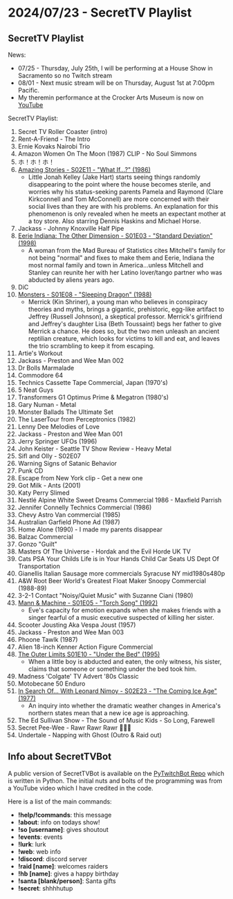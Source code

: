 # 2024/07/23 - SecretTV Playlist

## SecretTV Playlist

News: 
- 07/25 - Thursday, July 25th, I will be performing at a House Show in Sacramento so no Twitch stream
- 08/01 - Next music stream will be on Thursday, August 1st at 7:00pm Pacific.  
- My theremin performance at the Crocker Arts Museum is now on [YouTube](https://youtu.be/ptiVbGhveMU?si=gCHdL-9A_WpCVhUW)

SecretTV Playlist:
1. Secret TV Roller Coaster (intro)
2. Rent-A-Friend - The Intro
3. Ernie Kovaks Nairobi Trio
4. Amazon Women On The Moon (1987) CLIP - No Soul Simmons
5. ホ！ホ！ホ！
6. [Amazing Stories - S02E11 - "What If...?" (1986)](https://en.wikipedia.org/wiki/Amazing_Stories_(1985_TV_series)#Season_2_(1986%E2%80%9387))
   - Little Jonah Kelley (Jake Hart) starts seeing things randomly disappearing to the point where the house becomes sterile, and worries why his status-seeking parents Pamela and Raymond (Clare Kirkconnell and Tom McConnell) are more concerned with their social lives than they are with his problems. An explanation for this phenomenon is only revealed when he meets an expectant mother at a toy store.  Also starring Dennis Haskins and Michael Horse.
7. Jackass - Johnny Knoxville Half Pipe
8. [Eerie Indiana: The Other Dimension - S01E03 - "Standard Deviation" (1998)](https://en.wikipedia.org/wiki/Eerie,_Indiana:_The_Other_Dimension#Episodes)
   - A woman from the Mad Bureau of Statistics cites Mitchell's family for not being "normal" and fixes to make them and Eerie, Indiana the most normal family and town in America...unless Mitchell and Stanley can reunite her with her Latino lover/tango partner who was abducted by aliens years ago.
9. DiC
10. [Monsters - S01E08 - "Sleeping Dragon" (1988)](https://en.wikipedia.org/wiki/List_of_Monsters_episodes)
    - Merrick (Kin Shriner), a young man who believes in conspiracy theories and myths, brings a gigantic, prehistoric, egg-like artifact to Jeffrey (Russell Johnson), a skeptical professor. Merrick's girlfriend and Jeffrey's daughter Lisa (Beth Toussaint) begs her father to give Merrick a chance. He does so, but the two men unleash an ancient reptilian creature, which looks for victims to kill and eat, and leaves the trio scrambling to keep it from escaping.
11. Artie's Workout
12. Jackass - Preston and Wee Man 002
13. Dr Bolls Marmalade
14. Commodore 64
15. Technics Cassette Tape Commercial, Japan (1970's)
16. 5 Neat Guys
17. Transformers G1 Optimus Prime & Megatron (1980's)
18. Gary Numan - Metal
19. Monster Ballads The Ultimate Set
20. The LaserTour from Perceptronics (1982)
21. Lenny Dee Melodies of Love
22. Jackass - Preston and Wee Man 001
23. Jerry Springer UFOs (1996)
24. John Keister - Seattle TV Show Review - Heavy Metal
25. Sifl and Olly - S02E07
26. Warning Signs of Satanic Behavior
27. Punk CD
28. Escape from New York clip - Get a new one
29. Got Milk - Ants (2001)
30. Katy Perry Slimed
31. Nestlé Alpine White Sweet Dreams Commercial 1986 - Maxfield Parrish
32. Jennifer Connelly Technics Commercial (1986)
33. Chevy Astro Van commercial (1985)
34. Australian Garfield Phone Ad (1987)
35. Home Alone (1990) - I made my parents disappear
36. Balzac Commercial
37. Gonzo "Guilt"
38. Masters Of The Universe - Hordak and the Evil Horde UK TV
39. Cats PSA Your Childs Life is in Your Hands Child Car Seats US Dept Of Transportation
40. Gianellis Italian Sausage more commercials Syracuse NY mid1980s480p
41. A&W Root Beer World's Greatest Float Maker Snoopy Commercial (1988-89)
42. 3-2-1 Contact "Noisy/Quiet Music" with Suzanne Ciani (1980)
43. [Mann & Machine - S01E05 - "Torch Song" (1992)](https://en.wikipedia.org/wiki/Mann_%26_Machine#Episodes)
    - Eve's capacity for emotion expands when she makes friends with a singer fearful of a music executive suspected of killing her sister.
44. Scooter Jousting Aka Vespa Joust (1957)
45. Jackass - Preston and Wee Man 003
46. Phoone Tawlk (1987)
47. Alien 18-inch Kenner Action Figure Commercial
48. [The Outer Limits S01E10 - "Under the Bed" (1995)](https://en.wikipedia.org/wiki/List_of_The_Outer_Limits_(1995_TV_series)_episodes#Season_1_(1995))
    - When a little boy is abducted and eaten, the only witness, his sister, claims that someone or something under the bed took him.
49. Madness 'Colgate' TV Advert '80s Classic
50. Motobecane 50 Enduro
51. [In Search Of... With Leonard Nimoy - S02E23 - "The Coming Ice Age" (1977)](https://en.wikipedia.org/wiki/In_Search_of..._(TV_series)#Season_2_(1977%E2%80%931978))
    - An inquiry into whether the dramatic weather changes in America's northern states mean that a new ice age is approaching.
52. The Ed Sullivan Show - The Sound of Music Kids - So Long, Farewell
53. Secret Pee-Wee - Rawr Rawr Rawr 🐊🐊🐊
54. Undertale - Napping with Ghost (Outro & Raid out)


## Info about SecretTVBot

A public version of SecretTVBot is available on the [PyTwitchBot Repo](https://github.com/awbored/PyTwitchBot) which is written in Python.  The initial nuts and bolts of the programming was from a YouTube video which I have credited in the code.

Here is a list of the main commands:
- **!help/!commands**: this message
- **!about**: info on todays show!
- **!so [username]**: gives shoutout
- **!events**: events
- **!lurk**: lurk
- **!web**: web info
- **!discord**: discord server
- **!raid [name]**: welcomes raiders
- **!hb [name]**: gives a happy birthday
- **!santa [blank/person]**: Santa gifts
- **!secret**: shhhhutup
